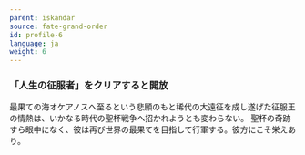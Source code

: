 ```yaml
---
parent: iskandar
source: fate-grand-order
id: profile-6
language: ja
weight: 6
---
```


### 「人生の征服者」をクリアすると開放

最果ての海オケアノスへ至るという悲願のもと稀代の大遠征を成し遂げた征服王の情熱は、いかなる時代の聖杯戦争へ招かれようとも変わらない。
聖杯の奇跡すら眼中になく、彼は再び世界の最果てを目指して行軍する。彼方にこそ栄えあり。
